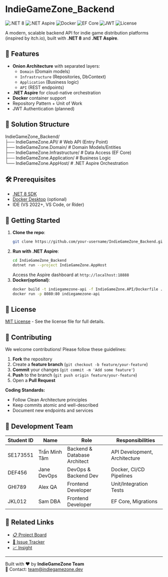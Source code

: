 # IndieGameZone_Backend

![.NET 8](https://img.shields.io/badge/.NET-8-512BD4?logo=dotnet)
![.NET Aspire](https://img.shields.io/badge/.NET_Aspire-✓-512BD4?logo=dotnet)
![Docker](https://img.shields.io/badge/Docker-✓-2496ED?logo=docker)
![EF Core](https://img.shields.io/badge/EF_Core-✓-512BD4)
![JWT](https://img.shields.io/badge/JWT-Auth-yellow)
![License](https://img.shields.io/badge/License-MIT-green)

A modern, scalable backend API for indie game distribution platforms (inspired by itch.io), built with **.NET 8** and **.NET Aspire**.

## 🚀 Features

- **Onion Architecture** with separated layers:
  - `Domain` (Domain models)
  - `Infrastructure` (Repositories, DbContext)
  - `Application` (Business logic)
  - `API` (REST endpoints)
- **.NET Aspire** for cloud-native orchestration
- **Docker** container support
- Repository Pattern + Unit of Work
- JWT Authentication (planned)

## 📂 Solution Structure

IndieGameZone_Backend/ <br>
├── IndieGameZone.API/ # Web API (Entry Point) <br>
├── IndieGameZone.Domain/ # Domain Models/Entities <br>
├── IndieGameZone.Infrastructure/ # Data Access (EF Core) <br>
├── IndieGameZone.Application/ # Business Logic <br>
└── IndieGameZone.AppHost/ # .NET Aspire Orchestration <br>

## 🛠️ Prerequisites

- [.NET 8 SDK](https://dotnet.microsoft.com/download)
- [Docker Desktop](https://www.docker.com/products/docker-desktop) (optional)
- IDE (VS 2022+, VS Code, or Rider)

## 🏃 Getting Started

1. **Clone the repo**:
   ```bash
   git clone https://github.com/your-username/IndieGameZone_Backend.git
   ```
2. **Run with .NET Aspire**:
   ```bash
   cd IndieGameZone_Backend
   dotnet run --project IndieGameZone.AppHost
   ```
   Access the Aspire dashboard at `http://localhost:18888`
4. **Docker(optional)**:
   ```bash
   docker build -t indiegamezone-api -f IndieGameZone.API/Dockerfile .
   docker run -p 8080:80 indiegamezone-api
   ```
   
## 📜 License

[MIT License](LICENSE) - See the license file for full details.

## 🤝 Contributing

We welcome contributions! Please follow these guidelines:

1. **Fork** the repository
2. Create a **feature branch** (`git checkout -b feature/your-feature`)
3. **Commit** your changes (`git commit -m 'Add some feature'`)
4. **Push** to the branch (`git push origin feature/your-feature`)
5. Open a **Pull Request**

**Coding Standards:**
- Follow Clean Architecture principles
- Keep commits atomic and well-described
- Document new endpoints and services

## 👥 Development Team

| Student ID   | Name          | Role                                 | Responsibilities                  |
|--------------|---------------|--------------------------------------|-----------------------------------|
| SE173551     | Trần Minh Tâm | Backend & Database Architect	        | API Development, Architecture     |
| DEF456       | Jane DevOps   | DevOps & Backend Dev	                | Docker, CI/CD Pipelines           |
| GHI789       | Alex QA       | Frontend Developer                   | Unit/Integration Tests            |
| JKL012       | Sam DBA       | Frontend Developer                   | EF Core, Migrations               |

## 🔗 Related Links
- [📋 Project Board](https://github.com/orgs/IndieGameZone/projects?query=is%3Aopen)
- [🐛 Issue Tracker](https://github.com/IndieGameZone/IndieGameZone_Backend/issues)
- [📈 Insight](https://github.com/IndieGameZone/IndieGameZone_Backend/network/dependencies)

---

Built with ❤️ by **IndieGameZone Team**  
📧 Contact: [team@indiegamezone.dev](mailto:team@indiegamezone.dev)
